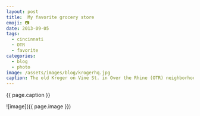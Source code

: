 ```yaml
---
layout: post
title:  My favorite grocery store
emoji: 📷
date: 2013-09-05
tags: 
  - cincinnati
  - OTR
  - favorite
categories: 
  - blog
  - photo
image: /assets/images/blog/krogerhq.jpg
caption: The old Kroger on Vine St. in Over the Rhine (OTR) neighborhood of Cincinnati.
---
```


{{ page.caption }}

![image]({{ page.image }})
